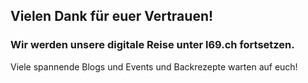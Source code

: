 ## Vielen Dank für euer Vertrauen!
### Wir werden unsere digitale Reise unter l69.ch fortsetzen.
Viele spannende Blogs und Events und Backrezepte warten auf euch!